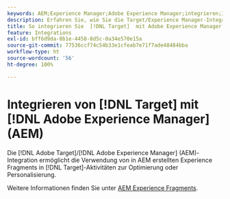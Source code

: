 ```yaml
---
keywords: AEM;Experience Manager;Adobe Experience Manager;integrieren;Integration;Experience Fragments
description: Erfahren Sie, wie Sie die Target/Experience Manager-Integration verwenden.
title: So integrieren Sie  [!DNL Target]  mit Adobe Experience Manager (AEM)
feature: Integrations
exl-id: bff6d9da-8b1e-4458-8d5c-0a34e570e15a
source-git-commit: 77536ccf74c54b33e1cfeab7e71f7ade48484bba
workflow-type: ht
source-wordcount: '56'
ht-degree: 100%

---
```


# Integrieren von [!DNL Target] mit [!DNL Adobe Experience Manager] (AEM)

Die [!DNL Adobe Target]/[!DNL Adobe Experience Manager] (AEM)-Integration ermöglicht die Verwendung von in AEM erstellten Experience Fragments in [!DNL Target]-Aktivitäten zur Optimierung oder Personalisierung.

Weitere Informationen finden Sie unter [AEM Experience Fragments](/help/main/c-experiences/c-manage-content/aem-experience-fragments.md).
